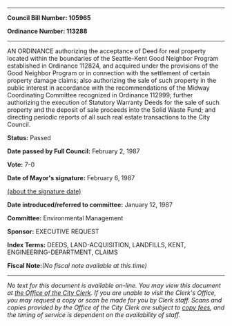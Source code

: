 

********

**Council Bill Number: 105965**
   
**Ordinance Number: 113288**
********

 AN ORDINANCE authorizing the acceptance of Deed for real property located within the boundaries of the Seattle-Kent Good Neighbor Program established in Ordinance 112824, and acquired under the provisions of the Good Neighbor Program or in connection with the settlement of certain property damage claims; also authorizing the sale of such property in the public interest in accordance with the recommendations of the Midway Coordinating Committee recognized in Ordinance 112999; further authorizing the execution of Statutory Warranty Deeds for the sale of such property and the deposit of sale proceeds into the Solid Waste Fund; and directing periodic reports of all such real estate transactions to the City Council.

**Status:** Passed
   
**Date passed by Full Council:** February 2, 1987
   
**Vote:** 7-0
   
**Date of Mayor's signature:** February 6, 1987
   
[(about the signature date)](/~public/approvaldate.htm)
   
   
   
**Date introduced/referred to committee:** January 12, 1987
   
**Committee:** Environmental Management
   
**Sponsor:** EXECUTIVE REQUEST
   
   
**Index Terms:** DEEDS, LAND-ACQUISITION, LANDFILLS, KENT, ENGINEERING-DEPARTMENT, CLAIMS

**Fiscal Note:**_(No fiscal note available at this time)_
********

_No text for this document is available on-line. You may view this document at [the Office of the City Clerk](http://www.seattle.gov/leg/clerk/contactUs.htm). If you are unable to visit the Clerk's Office, you may request a copy or scan be made for you by Clerk staff. Scans and copies provided by the Office of the City Clerk are subject to [copy fees](http://clerk.seattle.gov/~public/clerkfees.htm), and the timing of service is dependent on the availability of staff._

